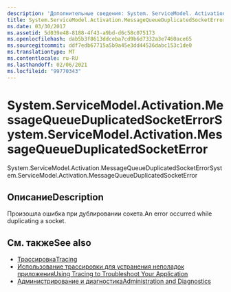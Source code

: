 ```yaml
---
description: 'Дополнительные сведения: System. ServiceModel. Activation. Мессажекуеуедупликатедсоккетеррор'
title: System.ServiceModel.Activation.MessageQueueDuplicatedSocketError
ms.date: 03/30/2017
ms.assetid: 5d039e48-8188-4f43-a9bd-d6c58c075173
ms.openlocfilehash: dab5b3f8613ddceba7cd9b6d7332a3e7460ace65
ms.sourcegitcommit: ddf7edb67715a5b9a45e3dd44536dabc153c1de0
ms.translationtype: MT
ms.contentlocale: ru-RU
ms.lasthandoff: 02/06/2021
ms.locfileid: "99770343"
---
```

# <a name="systemservicemodelactivationmessagequeueduplicatedsocketerror"></a><span data-ttu-id="96fd6-103">System.ServiceModel.Activation.MessageQueueDuplicatedSocketError</span><span class="sxs-lookup"><span data-stu-id="96fd6-103">System.ServiceModel.Activation.MessageQueueDuplicatedSocketError</span></span>

<span data-ttu-id="96fd6-104">System.ServiceModel.Activation.MessageQueueDuplicatedSocketError</span><span class="sxs-lookup"><span data-stu-id="96fd6-104">System.ServiceModel.Activation.MessageQueueDuplicatedSocketError</span></span>  
  
## <a name="description"></a><span data-ttu-id="96fd6-105">Описание</span><span class="sxs-lookup"><span data-stu-id="96fd6-105">Description</span></span>  

 <span data-ttu-id="96fd6-106">Произошла ошибка при дублировании сокета.</span><span class="sxs-lookup"><span data-stu-id="96fd6-106">An error occurred while duplicating a socket.</span></span>  
  
## <a name="see-also"></a><span data-ttu-id="96fd6-107">См. также</span><span class="sxs-lookup"><span data-stu-id="96fd6-107">See also</span></span>

- [<span data-ttu-id="96fd6-108">Трассировка</span><span class="sxs-lookup"><span data-stu-id="96fd6-108">Tracing</span></span>](index.md)
- [<span data-ttu-id="96fd6-109">Использование трассировки для устранения неполадок приложения</span><span class="sxs-lookup"><span data-stu-id="96fd6-109">Using Tracing to Troubleshoot Your Application</span></span>](using-tracing-to-troubleshoot-your-application.md)
- [<span data-ttu-id="96fd6-110">Администрирование и диагностика</span><span class="sxs-lookup"><span data-stu-id="96fd6-110">Administration and Diagnostics</span></span>](../index.md)
